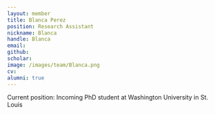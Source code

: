 ```yaml
---
layout: member
title: Blanca Perez
position: Research Assistant
nickname: Blanca
handle: Blanca
email: 
github: 
scholar: 
image: /images/team/Blanca.png
cv: 
alumni: true
---
```


Current position: Incoming PhD student at Washington University in St. Louis